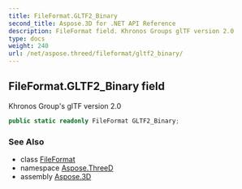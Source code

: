```yaml
---
title: FileFormat.GLTF2_Binary
second_title: Aspose.3D for .NET API Reference
description: FileFormat field. Khronos Groups glTF version 2.0
type: docs
weight: 240
url: /net/aspose.threed/fileformat/gltf2_binary/
---
```

## FileFormat.GLTF2_Binary field

Khronos Group's glTF version 2.0

```csharp
public static readonly FileFormat GLTF2_Binary;
```

### See Also

* class [FileFormat](../)
* namespace [Aspose.ThreeD](../../fileformat/)
* assembly [Aspose.3D](../../../)


